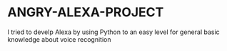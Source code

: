 # ANGRY-ALEXA-PROJECT
I tried to develp Alexa by using Python to an easy level for general basic knowledge about voice recognition
